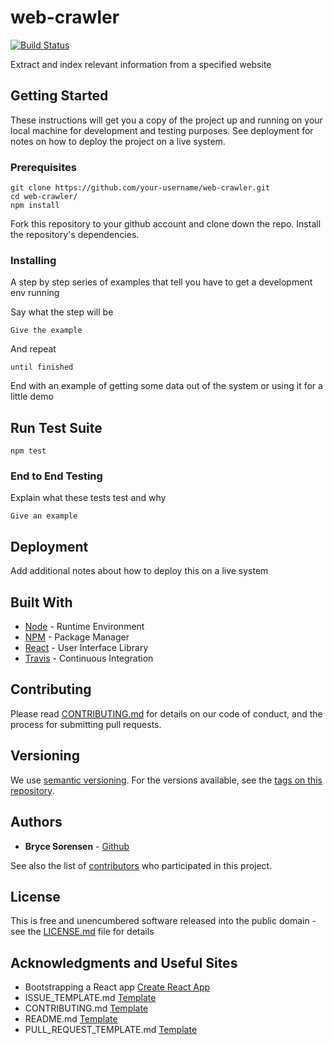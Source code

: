# web-crawler
[![Build Status](https://travis-ci.org/brycessorensen/web-crawler.svg?branch=master)](https://travis-ci.org/brycessorensen/web-crawler)

Extract and index relevant information from a specified website

## Getting Started

These instructions will get you a copy of the project up and running on your local machine for development and testing purposes. See deployment for notes on how to deploy the project on a live system.

### Prerequisites

```
git clone https://github.com/your-username/web-crawler.git
cd web-crawler/
npm install
```

Fork this repository to your github account and clone down the repo.
Install the repository's dependencies.

### Installing

A step by step series of examples that tell you have to get a development env running

Say what the step will be

```
Give the example
```

And repeat

```
until finished
```

End with an example of getting some data out of the system or using it for a little demo

## Run Test Suite

```
npm test
```

### End to End Testing

Explain what these tests test and why

```
Give an example
```

## Deployment

Add additional notes about how to deploy this on a live system

## Built With

* [Node](https://nodejs.org/en/) - Runtime Environment
* [NPM](https://www.npmjs.com/) - Package Manager
* [React](https://reactjs.org/) - User Interface Library
* [Travis](https://travis-ci.org/) - Continuous Integration

## Contributing

Please read [CONTRIBUTING.md](CONTRIBUTING.md) for details on our code of conduct, and the process for submitting pull requests.

## Versioning

We use [semantic versioning](http://semver.org/). For the versions available, see the [tags on this repository](https://github.com/brycessorensen/web-crawler/tags). 

## Authors

* **Bryce Sorensen** - [Github](https://github.com/brycessorensen)

See also the list of [contributors](https://github.com/brycessorensen/web-crawler/contributors) who participated in this project.

## License

This is free and unencumbered software released into the public domain - see the [LICENSE.md](LICENSE.md) file for details

## Acknowledgments and Useful Sites

* Bootstrapping a React app [Create React App](https://github.com/facebook/create-react-app)
* ISSUE_TEMPLATE.md [Template](https://github.com/atom/atom/blob/master/ISSUE_TEMPLATE.md)
* CONTRIBUTING.md [Template](https://github.com/atom/atom/blob/master/CONTRIBUTING.md#reporting-bugs)
* README.md [Template](https://gist.github.com/PurpleBooth/109311bb0361f32d87a2)
* PULL_REQUEST_TEMPLATE.md [Template](https://github.com/atom/atom/edit/master/PULL_REQUEST_TEMPLATE.md)
